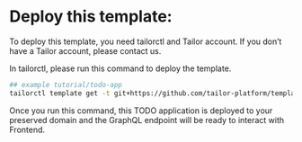 # Deploy this template:
To deploy this template, you need tailorctl and Tailor account.
If you don’t have a Tailor account, please contact us.

In tailorctl, please run this command to deploy the template.

``` bash
## example tutorial/todo-app
tailorctl template get -t git+https://github.com/tailor-platform/templates@tutorial/todo-app -o charts
```

Once you run this command, this TODO application is deployed to your preserved domain and the GraphQL endpoint will be ready to interact with Frontend.
